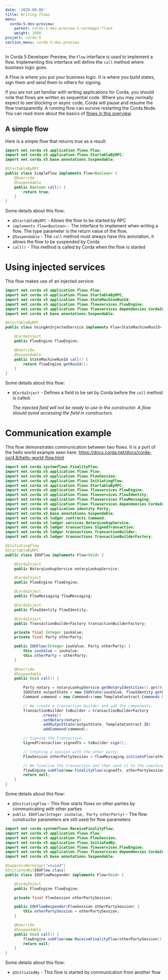 ```yaml
---
date: '2020-09-08'
title: Writing flows
menu:
  corda-5-dev-preview:
    parent: corda-5-dev-preview-1-cordapps-flows
    weight: 1000
project: corda-5
section_menu: corda-5-dev-preview
---
```


In Corda 5 Developer Preview, the `Flow` interface is used to implement a flow. Implementing this interface will define the `call` method where business logic goes.

A Flow is where you put your business logic. It is where you build states, sign them and send them to others for signing.

If you are not yet familiar with writing applications for Corda, you should note that flows are written as sequential code. Where you may  normally expect to see blocking or async code, Corda will pause and resume the flow transparently. A running flow can survive restarting the Corda Node. You can read more about the basics of [flows in this overview](flows).

## A simple flow

Here is a simple flow that returns true as a result:

```java
import net.corda.v5.application.flows.Flow;
import net.corda.v5.application.flows.StartableByRPC;
import net.corda.v5.base.annotations.Suspendable;

@StartableByRPC
public class SimpleFlow implements Flow<Boolean> {
    @Override
    @Suspendable
    public Boolean call() {
        return true;
    }
}
```

Some details about this flow:

- `@StartableByRPC` - Allows the flow to be started by RPC
- `implements Flow<Boolean>` - The interface to implement when writing a flow. The type parameter is the return value of the flow.
- `@Suspendable` - The `call` method must always have this annotation, it allows the flow to be suspended by Corda
- `call()` - This method is called by Corda when the flow is started

# Using injected services

This flow makes use of an injected service:

```java
import net.corda.v5.application.flows.Flow;
import net.corda.v5.application.flows.StartableByRPC;
import net.corda.v5.application.flows.StateMachineRunId;
import net.corda.v5.application.flows.flowservices.FlowEngine;
import net.corda.v5.application.flows.flowservices.dependencies.CordaInject;
import net.corda.v5.base.annotations.Suspendable;

@StartableByRPC
public class UsingAnInjectedService implements Flow<StateMachineRunId> {

    @CordaInject
    public FlowEngine flowEngine;

    @Override
    @Suspendable
    public StateMachineRunId call() {
        return flowEngine.getRunId();
    }
}
```

Some details about this flow:

- `@CordaInject` - Defines a field to be set by Corda before the `call` method is called.

  _The injected field will not be ready to use in the constructor. A flow should avoid accessing the field in constructors._

# Communication example

This flow demonstrates communication between two flows. It is a port of the hello world example seen here: https://docs.corda.net/docs/corda-os/4.8/hello-world-flow.html

```java
import net.corda.systemflows.FinalityFlow;
import net.corda.v5.application.flows.Flow;
import net.corda.v5.application.flows.FlowSession;
import net.corda.v5.application.flows.InitiatingFlow;
import net.corda.v5.application.flows.StartableByRPC;
import net.corda.v5.application.flows.flowservices.FlowEngine;
import net.corda.v5.application.flows.flowservices.FlowIdentity;
import net.corda.v5.application.flows.flowservices.FlowMessaging;
import net.corda.v5.application.flows.flowservices.dependencies.CordaInject;
import net.corda.v5.application.identity.Party;
import net.corda.v5.base.annotations.Suspendable;
import net.corda.v5.ledger.contracts.Command;
import net.corda.v5.ledger.services.NotaryLookupService;
import net.corda.v5.ledger.transactions.SignedTransaction;
import net.corda.v5.ledger.transactions.TransactionBuilder;
import net.corda.v5.ledger.transactions.TransactionBuilderFactory;

@InitiatingFlow
@StartableByRPC
public class IOUFlow implements Flow<Void> {

    @CordaInject
    public NotaryLookupService notaryLookupService;

    @CordaInject
    public FlowEngine flowEngine;

    @CordaInject
    public FlowMessaging flowMessaging;

    @CordaInject
    public FlowIdentity flowIdentity;

    @CordaInject
    public TransactionBuilderFactory transactionBuilderFactory;

    private final Integer iouValue;
    private final Party otherParty;

    public IOUFlow(Integer iouValue, Party otherParty) {
        this.iouValue = iouValue;
        this.otherParty = otherParty;
    }

    @Override
    @Suspendable
    public Void call() {

        Party notary = notaryLookupService.getNotaryIdentities().get(0);
        IOUState outputState = new IOUState(iouValue, flowIdentity.getOurIdentity(), otherParty);
        Command command = new Command<>(new TemplateContract.Commands.Send(), flowIdentity.getOurIdentity().getOwningKey());

        // We create a transaction builder and add the components.
        TransactionBuilder txBuilder = transactionBuilderFactory
                .create()
                .setNotary(notary)
                .addOutputState(outputState, TemplateContract.ID)
                .addCommand(command);

        // Signing the transaction.
        SignedTransaction signedTx = txBuilder.sign();

        // Creating a session with the other party.
        FlowSession otherPartySession = flowMessaging.initiateFlow(otherParty);

        // We finalise the transaction and then send it to the counterparty.
        flowEngine.subFlow(new FinalityFlow(signedTx, otherPartySession));
        return null;
    }
}
```

Some details about this flow:

- `@InitiatingFlow` - This flow starts flows on other parties by communicating with other parties
- `public IOUFlow(Integer iouValue, Party otherParty)` - The flow constructor parameters are still used for flow parameters

```java
import net.corda.systemflows.ReceiveFinalityFlow;
import net.corda.v5.application.flows.Flow;
import net.corda.v5.application.flows.FlowSession;
import net.corda.v5.application.flows.InitiatedBy;
import net.corda.v5.application.flows.flowservices.FlowEngine;
import net.corda.v5.application.flows.flowservices.dependencies.CordaInject;
import net.corda.v5.base.annotations.Suspendable;

@SuppressWarnings("unused")
@InitiatedBy(IOUFlow.class)
public class IOUFlowResponder implements Flow<Void> {

    @CordaInject
    public FlowEngine flowEngine;

    private final FlowSession otherPartySession;

    public IOUFlowResponder(FlowSession otherPartySession) {
        this.otherPartySession = otherPartySession;
    }

    @Override
    @Suspendable
    public Void call() {
        flowEngine.subFlow(new ReceiveFinalityFlow(otherPartySession));
        return null;
    }
}
```

Some details about this flow:

- `@InitiatedBy` - This flow is started by communication from another flow
